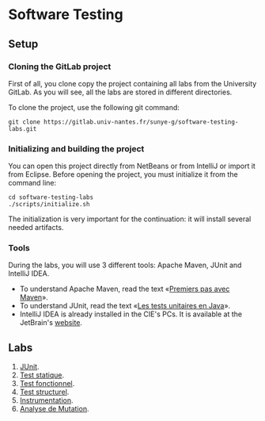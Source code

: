 # Software Testing

## Setup

### Cloning the GitLab project

First of all, you clone copy the project containing all labs from the University GitLab.
As you will see, all the labs are stored in different directories.

To clone the project, use the following git command:

```shell
git clone https://gitlab.univ-nantes.fr/sunye-g/software-testing-labs.git
```

### Initializing and building the project

You can open this project directly from NetBeans or from IntelliJ or import it from Eclipse.
Before opening the project, you must initialize it from the command line:


```shell
cd software-testing-labs
./scripts/initialize.sh
```

The initialization is very important for the continuation: it will install several needed artifacts.

### Tools

During the labs, you will use 3 different tools: Apache Maven, JUnit and IntelliJ IDEA.

- To understand Apache Maven, read the text «[Premiers pas avec Maven](https://sunye.github.io/java/maven/2018/01/14/maven.html)».
- To understand JUnit, read the text «[Les tests unitaires en Java](https://openclassrooms.com/courses/les-tests-unitaires-en-java)».
- IntelliJ IDEA is already installed in the CIE's PCs. It is available at the JetBrain's [website](https://www.jetbrains.com/idea/).


## Labs

1. [JUnit](junit/).
1. [Test statique](statique/).
1. [Test fonctionnel](fonctionnel/).
2. [Test structurel](structurel/).
2. [Instrumentation](instrumentation/).
3. [Analyse de Mutation](mutation/).

